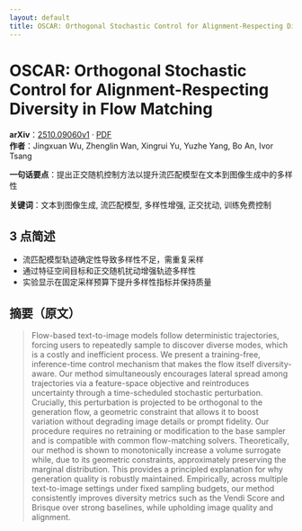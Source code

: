 ```yaml
---
layout: default
title: OSCAR: Orthogonal Stochastic Control for Alignment-Respecting Diversity in Flow Matching
---
```


# OSCAR: Orthogonal Stochastic Control for Alignment-Respecting Diversity in Flow Matching
**arXiv**：[2510.09060v1](https://arxiv.org/abs/2510.09060) · [PDF](https://arxiv.org/pdf/2510.09060.pdf)  
**作者**：Jingxuan Wu, Zhenglin Wan, Xingrui Yu, Yuzhe Yang, Bo An, Ivor Tsang  

**一句话要点**：提出正交随机控制方法以提升流匹配模型在文本到图像生成中的多样性

**关键词**：文本到图像生成, 流匹配模型, 多样性增强, 正交扰动, 训练免费控制

## 3 点简述
- 流匹配模型轨迹确定性导致多样性不足，需重复采样
- 通过特征空间目标和正交随机扰动增强轨迹多样性
- 实验显示在固定采样预算下提升多样性指标并保持质量

## 摘要（原文）

> Flow-based text-to-image models follow deterministic trajectories, forcing
> users to repeatedly sample to discover diverse modes, which is a costly and
> inefficient process. We present a training-free, inference-time control
> mechanism that makes the flow itself diversity-aware. Our method simultaneously
> encourages lateral spread among trajectories via a feature-space objective and
> reintroduces uncertainty through a time-scheduled stochastic perturbation.
> Crucially, this perturbation is projected to be orthogonal to the generation
> flow, a geometric constraint that allows it to boost variation without
> degrading image details or prompt fidelity. Our procedure requires no
> retraining or modification to the base sampler and is compatible with common
> flow-matching solvers. Theoretically, our method is shown to monotonically
> increase a volume surrogate while, due to its geometric constraints,
> approximately preserving the marginal distribution. This provides a principled
> explanation for why generation quality is robustly maintained. Empirically,
> across multiple text-to-image settings under fixed sampling budgets, our method
> consistently improves diversity metrics such as the Vendi Score and Brisque
> over strong baselines, while upholding image quality and alignment.

